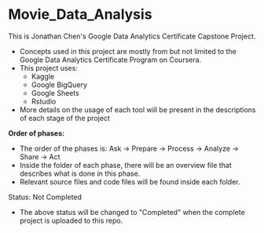 # Movie_Data_Analysis
This is Jonathan Chen's Google Data Analytics Certificate Capstone Project.
 - Concepts used in this project are mostly from but not limited to the Google Data Analytics Certificate Program on Coursera.
 - This project uses:
    - Kaggle
    - Google BigQuery
    - Google Sheets
    - Rstudio
 - More details on the usage of each tool will be present in the descriptions of each stage of the project

**Order of phases:**
 - The order of the phases is: Ask -> Prepare -> Process -> Analyze -> Share -> Act
 - Inside the folder of each phase, there will be an overview file that describes what is done in this phase.
 - Relevant source files and code files will be found inside each folder.

Status: Not Completed
 - The above status will be changed to "Completed" when the complete project is uploaded to this repo.
